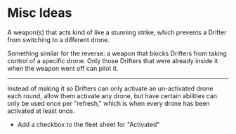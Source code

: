 # Misc Ideas

A weapon(s) that acts kind of like a stunning strike, which prevents a Drifter from switching to a different drone.

Something similar for the reverse: a weapon that blocks Drifters from taking control of a specific drone. Only those Drifters that were already inside it when the weapon went off can pilot it.

---

Instead of making it so Drifters can only activate an un-activated drone each round, allow them activate any drone, but have certain abilities can only be used once per "refresh," which is when every drone has been activated at least once.

- Add a checkbox to the fleet sheet for "Activated"
